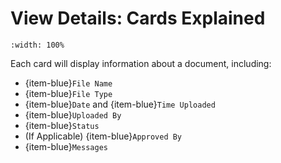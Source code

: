 # View Details: Cards Explained

```{lazyfigure} ../../../_static/solo_app/Document/universal/view-detail/Homepage/view-more-details-page-card-outlined.webp
:width: 100%
```

Each card will display information about a document, including:

- {item-blue}`File Name`
- {item-blue}`File Type`
- {item-blue}`Date` and {item-blue}`Time Uploaded`
- {item-blue}`Uploaded By`
- {item-blue}`Status`
- (If Applicable) {item-blue}`Approved By`
- {item-blue}`Messages`
